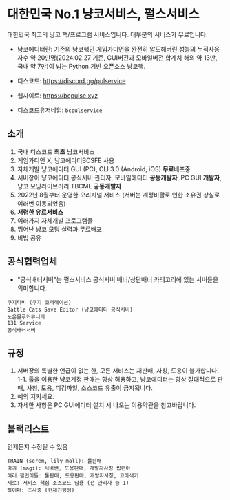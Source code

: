# 대한민국 No.1 냥코서비스, 펄스서비스
대한민국 최고의 냥코 핵/프로그램 서비스입니다.
대부분의 서비스가 무료입니다.

- 냥코에디터란: 기존의 냥코핵인 게임가디언을 완전히 압도해버린 성능의 누적사용자수 약 20만명(2024.02.27 기준, GUI버전과 모바일버전 합계치 해외 약 13만, 국내 약 7만)이 넘는 Python 기반 오픈소스 냥코핵.

- 디스코드: https://discord.gg/pulservice
- 웹사이트: https://bcpulse.xyz
- 디스코드유저네임: `bcpulservice`

## 소개
1. 국내 디스코드 **최초** 냥코서비스
2. 게임가디언 X, 냥코에디터BCSFE 사용
3. 자체개발 냥코에디터 GUI (PC), CLI 3.0 (Android, iOS) **무료**배포중
4. 서버장이 냥코에디터 공식서버 관리자, 모바일에디터 **공동개발자**, PC GUI **개발자**, 냥코 모딩라이브러리 TBCML **공동개발자**
5. 2022년 8월부터 운영한 오리지널 서비스 (서버는 계정비활로 인한 소유권 상실로 여러번 이동되었음)
6. **저렴한 유료서비스**
7. 여러가지 자체개발 프로그램들
8. 뛰어난 냥코 모딩 실력과 무료배포
9. 비법 공유

## 공식협력업체
- "공식배너서버"는 펄스서비스 공식서버 배너/상단배너 카테고리에 있는 서버들을 의미합니다.
```
쿠지티비 (쿠지 코퍼레이션)
Battle Cats Save Editor (냥코에디터 공식서버)
노운몰루커뮤니티
131 Service
공식배너서버
```

## 규정
1. 서버장의 특별한 언급이 없는 한, 모든 서비스는 재판매, 사칭, 도용이 불가합니다.
1-1. 툴을 이용한 냥코계정 판매는 항상 허용하고, 냥코에디터는 항상 절대적으로 판매, 사칭, 도용, 디컴파일, 소스코드 유출이 금지됩니다.
2. 예의 지키세요.
3. 자세한 사항은 PC GUI에디터 설치 시 나오는 이용약관을 참고바랍니다.

## 블랙리스트
언제든지 수정될 수 있음
```
TRAIN (serem, lily mall): 툴판매
마긔 (magi): 서버밴, 도용판매, 개발자사칭 씹련아
여러 잼민이들: 툴판매, 도용판매, 개발자사칭, 고아색기
제로: 서비스 핵심 소스코드 남용 (전 관리자 중 1)
하이퍼: 조사중 (현재진행형)
```


